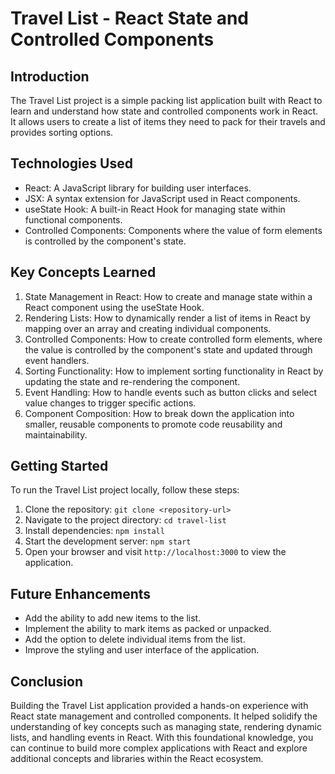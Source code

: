 # Travel List - React State and Controlled Components

## Introduction
The Travel List project is a simple packing list application built with React to learn and understand how state and controlled components work in React. It allows users to create a list of items they need to pack for their travels and provides sorting options.

## Technologies Used
- React: A JavaScript library for building user interfaces.
- JSX: A syntax extension for JavaScript used in React components.
- useState Hook: A built-in React Hook for managing state within functional components.
- Controlled Components: Components where the value of form elements is controlled by the component's state.

## Key Concepts Learned
1. State Management in React: How to create and manage state within a React component using the useState Hook.
2. Rendering Lists: How to dynamically render a list of items in React by mapping over an array and creating individual components.
3. Controlled Components: How to create controlled form elements, where the value is controlled by the component's state and updated through event handlers.
4. Sorting Functionality: How to implement sorting functionality in React by updating the state and re-rendering the component.
5. Event Handling: How to handle events such as button clicks and select value changes to trigger specific actions.
6. Component Composition: How to break down the application into smaller, reusable components to promote code reusability and maintainability.

## Getting Started
To run the Travel List project locally, follow these steps:
1. Clone the repository: `git clone <repository-url>`
2. Navigate to the project directory: `cd travel-list`
3. Install dependencies: `npm install`
4. Start the development server: `npm start`
5. Open your browser and visit `http://localhost:3000` to view the application.

## Future Enhancements
- Add the ability to add new items to the list.
- Implement the ability to mark items as packed or unpacked.
- Add the option to delete individual items from the list.
- Improve the styling and user interface of the application.

## Conclusion
Building the Travel List application provided a hands-on experience with React state management and controlled components. It helped solidify the understanding of key concepts such as managing state, rendering dynamic lists, and handling events in React. With this foundational knowledge, you can continue to build more complex applications with React and explore additional concepts and libraries within the React ecosystem.
